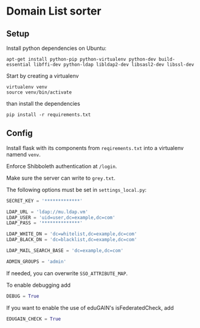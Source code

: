 Domain List sorter
==================


Setup
-----

Install python dependencies on Ubuntu:
```
apt-get install python-pip python-virtualenv python-dev build-essential libffi-dev python-ldap libldap2-dev libsasl2-dev libssl-dev
```

Start by creating a virtualenv
```
virtualenv venv
source venv/bin/activate
```
than install the dependencies
```
pip install -r requirements.txt
```

Config
------

Install flask with its components from `reqirements.txt` into a virtualenv namend `venv`.

Enforce Shibboleth authentication at `/login`.

Make sure the server can write to `grey.txt`.

The following options must be set in `settings_local.py`:
```python
SECRET_KEY = '*************'

LDAP_URL = 'ldap://mu.ldap.vm'
LDAP_USER = 'uid=user,dc=example,dc=com'
LDAP_PASS = '**************'

LDAP_WHITE_DN = 'dc=whitelist,dc=example,dc=com'
LDAP_BLACK_DN = 'dc=blacklist,dc=example,dc=com'

LDAP_MAIL_SEARCH_BASE = 'dc=example,dc=com'

ADMIN_GROUPS = 'admin'
```
If needed, you can overwrite `SSO_ATTRIBUTE_MAP`.

To enable debugging add
```python
DEBUG = True
```
If you want to enable the use of eduGAIN's isFederatedCheck, add
```python
EDUGAIN_CHECK = True
```

